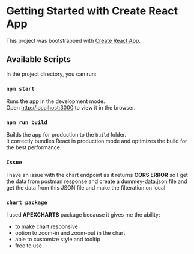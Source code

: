 # Getting Started with Create React App

This project was bootstrapped with [Create React App](https://github.com/facebook/create-react-app).

## Available Scripts

In the project directory, you can run:

### `npm start`

Runs the app in the development mode.\
Open [http://localhost:3000](http://localhost:3000) to view it in the browser.

### `npm run build`

Builds the app for production to the `build` folder.\
It correctly bundles React in production mode and optimizes the build for the best performance.


### `Issue`

I have an issue with the chart endpoint as it returns <b>CORS ERROR</b> so I get the data from postman response and create a dummey-data.json file 
and get the data from this JSON file and make the filteration on local

### `chart package`

I used <b>APEXCHARTS</b> package because it gives me the ability:
- to make chart responsive
- option to zoom-in and zoom-out in the chart
- able to customize style and tooltip
- free to use
